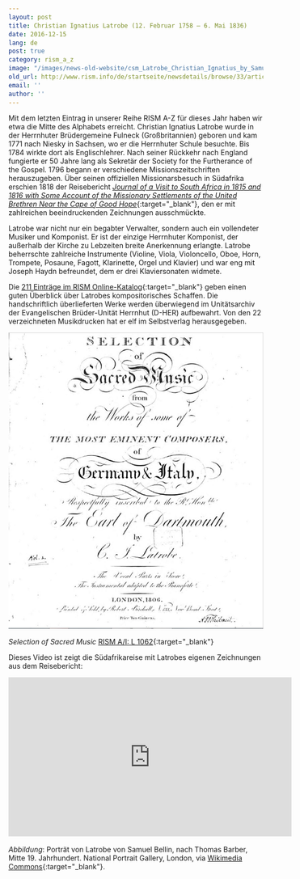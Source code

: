 ```yaml
---
layout: post
title: Christian Ignatius Latrobe (12. Februar 1758 – 6. Mai 1836)
date: 2016-12-15
lang: de
post: true
category: rism_a_z
image: "/images/news-old-website/csm_Latrobe_Christian_Ignatius_by_Samuel_Bellin__after_Thomas_Barber_cropped_225fa7daaa.jpg"
old_url: http://www.rism.info/de/startseite/newsdetails/browse/33/article/64/christian-ignatius-latrobe-february-12-1758-may-6-1836.html
email: ''
author: ''
---
```


Mit dem letzten Eintrag in unserer Reihe RISM A-Z für dieses Jahr haben wir etwa die Mitte des Alphabets erreicht.
Christian Ignatius Latrobe wurde in der Herrnhuter Brüdergemeine Fulneck (Großbritannien) geboren und kam 1771 nach Niesky in Sachsen, wo er die Herrnhuter Schule besuchte. Bis 1784 wirkte dort als Englischlehrer. Nach seiner Rückkehr nach England fungierte er 50 Jahre lang als Sekretär der Society for the Furtherance of the Gospel. 1796 begann er verschiedene Missionszeitschriften herauszugeben. Über seinen offiziellen Missionarsbesuch in Südafrika erschien 1818 der Reisebericht [_Journal of a Visit to South Africa in 1815 and 1816 with Some Account of the Missionary Settlements of the United Brethren Near the Cape of Good Hope_](https://archive.org/details/journalofvisitto01latr){:target="_blank"}, den er mit zahlreichen beeindruckenden Zeichnungen ausschmückte.

Latrobe war nicht nur ein begabter Verwalter, sondern auch ein vollendeter Musiker und Komponist. Er ist der einzige Herrnhuter Komponist, der außerhalb der Kirche zu Lebzeiten breite Anerkennung erlangte. Latrobe beherrschte zahlreiche Instrumente (Violine, Viola, Violoncello, Oboe, Horn, Trompete, Posaune, Fagott, Klarinette, Orgel und Klavier) und war eng mit Joseph Haydn befreundet, dem er drei Klaviersonaten widmete.

Die [211 Einträge im RISM Online-Katalog](https://opac.rism.info/search?View=rism&author=100611354){:target="_blank"} geben einen guten Überblick über Latrobes kompositorisches Schaffen. Die handschriftlich überlieferten Werke werden überwiegend im Unitätsarchiv der Evangelischen Brüder-Unität Herrnhut (D-HER) aufbewahrt. Von den 22 verzeichneten Musikdrucken hat er elf im Selbstverlag herausgegeben.

![Music by Latrobe](/resources-old-website/news/Latrobe_Christian_Ignatius-1.JPG)

_Selection of Sacred Music_ [RISM A/I: L 1062](https://opac.rism.info/search?id=00000990036847){:target="_blank"}

Dieses Video ist zeigt die Südafrikareise mit Latrobes eigenen Zeichnungen aus dem Reisebericht:

<iframe width="560" height="315" src="https://www.youtube.com/embed/CSwTJHTlqIU" frameborder="0" allowfullscreen></iframe>

_Abbildung_: Porträt von Latrobe von Samuel Bellin, nach Thomas Barber, Mitte 19. Jahrhundert. National Portrait Gallery, London, via [Wikimedia Commons](https://commons.wikimedia.org/wiki/File:Christian_Ignatius_Latrobe_by_Samuel_Bellin,_after_Thomas_Barber_cropped.jpg){:target="_blank"}.
